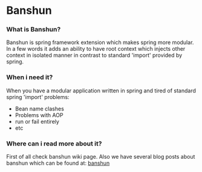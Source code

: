 Banshun
=======

### What is Banshun?

Banshun is spring framework extension which makes spring more modular. In a few words it adds an ability to have root context which injects other context in isolated manner in contrast to standard 'import' provided by spring.

### When i need it?

When you have a modular application written in spring and tired of standard spring 'import' problems:
* Bean name clashes
* Problems with AOP
* run or fail entirely
* etc

### Where can i read more about it?

First of all check banshun wiki page. 
Also we have several blog posts about banshun which can be found at: [banshun][gd_nested_blog]

[gd_nested_blog]: http://blog.griddynamics.com/search/label/Spring
